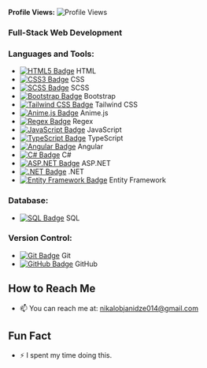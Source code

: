 **Profile Views:** ![Profile Views](https://visitor-badge.laobi.icu/badge?page_id=Nikoloz911)

### Full-Stack Web Development  
### Languages and Tools:  

<ul>
  <!-- Frontend -->
  <li><a href="https://developer.mozilla.org/en-US/docs/Web/HTML"><img src="https://img.shields.io/badge/HTML5-FF5722?logo=html5&logoColor=ffffff" alt="HTML5 Badge" /></a> HTML</li>
  <li><a href="https://developer.mozilla.org/en-US/docs/Web/CSS"><img src="https://img.shields.io/badge/CSS3-2965f1?logo=css3&logoColor=ffffff" alt="CSS3 Badge" /></a> CSS</li>
  <li><a href="https://sass-lang.com/"><img src="https://img.shields.io/badge/SCSS-ff69b4?logo=sass&logoColor=ffffff" alt="SCSS Badge" /></a> SCSS</li>
  <li><a href="https://getbootstrap.com/"><img src="https://img.shields.io/badge/Bootstrap-563d7c?logo=bootstrap&logoColor=ffffff" alt="Bootstrap Badge" /></a> Bootstrap</li>
  <li><a href="https://tailwindcss.com/"><img src="https://img.shields.io/badge/TailwindCSS-38b2ac?logo=tailwindcss&logoColor=ffffff" alt="Tailwind CSS Badge" /></a> Tailwind CSS</li>
  <li><a href="https://animejs.com/"><img src="https://img.shields.io/badge/Anime.js-00ff00?logo=animejs&logoColor=ffffff" alt="Anime.js Badge" /></a> Anime.js</li>
  <li><a href="https://regexr.com/"><img src="https://img.shields.io/badge/Regex-ff6347?logo=regex&logoColor=ffffff" alt="Regex Badge" /></a> Regex</li>
  <li><a href="https://developer.mozilla.org/en-US/docs/Web/JavaScript"><img src="https://img.shields.io/badge/JavaScript-f7df1e?logo=javascript&logoColor=ffffff" alt="JavaScript Badge" /></a> JavaScript</li>
  <li><a href="https://www.typescriptlang.org/"><img src="https://img.shields.io/badge/TypeScript-3178c6?logo=typescript&logoColor=ffffff" alt="TypeScript Badge" /></a> TypeScript</li>
  <li><a href="https://angular.io/"><img src="https://img.shields.io/badge/Angular-e23237?logo=angular&logoColor=ffffff" alt="Angular Badge" /></a> Angular</li>

  <!-- Backend -->
  <li><a href="https://learn.microsoft.com/en-us/dotnet/csharp/"><img src="https://img.shields.io/badge/C%23-512bd4?logo=csharp&logoColor=ffffff" alt="C# Badge" /></a> C#</li>
  <li><a href="https://dotnet.microsoft.com/apps/aspnet"><img src="https://img.shields.io/badge/ASP.NET-5C2D91?logo=aspnet&logoColor=ffffff" alt="ASP.NET Badge" /></a> ASP.NET</li>
  <li><a href="https://dotnet.microsoft.com/"><img src="https://img.shields.io/badge/.NET-512bd4?logo=dotnet&logoColor=ffffff" alt=".NET Badge" /></a> .NET</li>
  <li><a href="https://learn.microsoft.com/en-us/ef/"><img src="https://img.shields.io/badge/Entity%20Framework-7d3c98?logo=entityframework&logoColor=ffffff" alt="Entity Framework Badge" /></a> Entity Framework</li>
</ul>

### Database:  
<ul>
  <li><a href="https://www.microsoft.com/en-us/sql-server"><img src="https://img.shields.io/badge/SQL-4479a1?logo=microsoftsqlserver&logoColor=ffffff" alt="SQL Badge" /></a> SQL</li>
</ul>

### Version Control:  
<ul>
  <li><a href="https://git-scm.com/"><img src="https://img.shields.io/badge/Git-f05032?logo=git&logoColor=ffffff" alt="Git Badge" /></a> Git</li>
  <li><a href="https://github.com/"><img src="https://img.shields.io/badge/GitHub-181717?logo=github&logoColor=ffffff" alt="GitHub Badge" /></a> GitHub</li>
</ul>





## How to Reach Me
- 📫 You can reach me at: nikalobjanidze014@gmail.com

## Fun Fact
- ⚡ I spent my time doing this.





<!--
**Nikoloz911/Nikoloz911** is a ✨ _special_ ✨ repository because its `README.md` (this file) appears on your GitHub profile.


Here are some ideas to get you started:

- 🔭 I’m currently working on ...
- 🌱 I’m currently learning ...
- 👯 I’m looking to collaborate on ...
- 🤔 I’m looking for help with ...
- 💬 Ask me about ...
- 📫 How to reach me: ...
- 😄 Pronouns: ...
- ⚡ Fun fact: ...
-->

